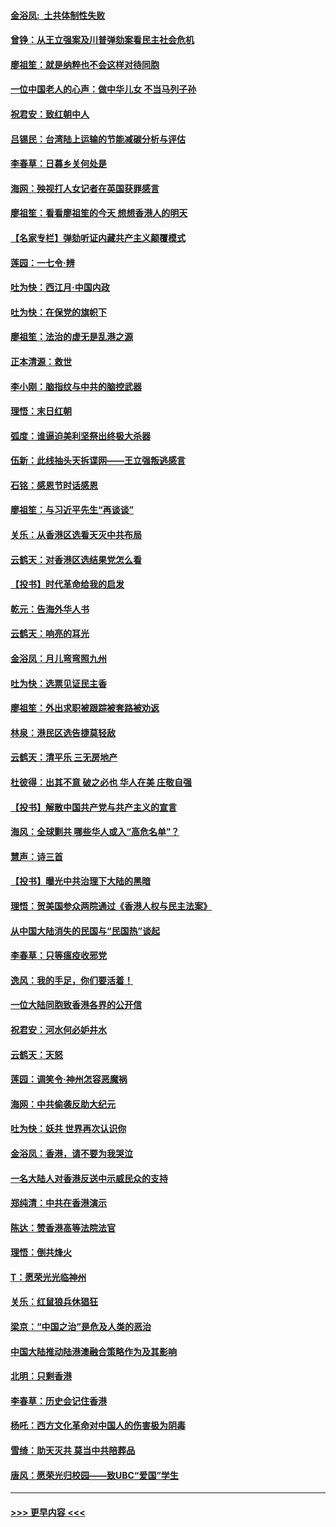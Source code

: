 #### [金浴凤:  土共体制性失败](../pages/nsc993/n11699361.md?t=12041522) 
#### [曾铮：从王立强案及川普弹劾案看民主社会危机](../pages/nsc993/n11699318.md?t=12041522) 
#### [廖祖笙：就是纳粹也不会这样对待同胞](../pages/nsc993/n11697658.md?t=12041522) 
#### [一位中国老人的心声：做中华儿女 不当马列子孙](../pages/nsc993/n11697525.md?t=12041522) 
#### [祝君安：致红朝中人](../pages/nsc993/n11697518.md?t=12041522) 
#### [吕锡民：台湾陆上运输的节能减碳分析与评估](../pages/nsc993/n11694983.md?t=12041522) 
#### [李春草：日暮乡关何处是](../pages/nsc993/n11694805.md?t=12041522) 
#### [海网：殃视打人女记者在英国获罪感言](../pages/nsc993/n11693832.md?t=12041522) 
#### [廖祖笙：看看廖祖笙的今天 想想香港人的明天](../pages/nsc993/n11693707.md?t=12041522) 
#### [【名家专栏】弹劾听证内藏共产主义颠覆模式](../pages/nsc993/n11693563.md?t=12041522) 
#### [莲园：一七令‧辨](../pages/nsc993/n11692558.md?t=12041522) 
#### [吐为快：西江月·中国内政](../pages/nsc993/n11692071.md?t=12041522) 
#### [吐为快：在保党的旗帜下](../pages/nsc993/n11691188.md?t=12041522) 
#### [廖祖笙：法治的虚无是乱港之源](../pages/nsc993/n11690605.md?t=12041522) 
#### [正本清源：救世](../pages/nsc993/n11689134.md?t=12041522) 
#### [李小刚：脑指纹与中共的脑控武器](../pages/nsc993/n11688900.md?t=12041522) 
#### [理悟：末日红朝](../pages/nsc993/n11688829.md?t=12041522) 
#### [弧度：谁逼迫美利坚祭出终极大杀器](../pages/nsc993/n11688735.md?t=12041522) 
#### [伍新：此线抽头天拆谍网——王立强叛逃感言](../pages/nsc993/n11687981.md?t=12041522) 
#### [石铭：感恩节时话感恩](../pages/nsc993/n11687568.md?t=12041522) 
#### [廖祖笙：与习近平先生“再谈谈”](../pages/nsc993/n11687005.md?t=12041522) 
#### [关乐：从香港区选看天灭中共布局](../pages/nsc993/n11686647.md?t=12041522) 
#### [云鹤天：对香港区选结果党怎么看](../pages/nsc993/n11686216.md?t=12041522) 
#### [【投书】时代革命给我的启发](../pages/nsc993/n11684287.md?t=12041522) 
#### [乾元：告海外华人书](../pages/nsc993/n11684044.md?t=12041522) 
#### [云鹤天：响亮的耳光](../pages/nsc993/n11684254.md?t=12041522) 
#### [金浴凤：月儿弯弯照九州](../pages/nsc993/n11684231.md?t=12041522) 
#### [吐为快：选票见证民主香](../pages/nsc993/n11684206.md?t=12041522) 
#### [廖祖笙：外出求职被跟踪被套路被劝返](../pages/nsc993/n11683874.md?t=12041522) 
#### [林泉：港民区选告捷莫轻敌](../pages/nsc993/n11683930.md?t=12041522) 
#### [云鹤天：清平乐 三无房地产](../pages/nsc993/n11681521.md?t=12041522) 
#### [杜彼得：出其不意 破之必也 华人在美 庄敬自强](../pages/nsc993/n11679554.md?t=12041522) 
#### [【投书】解散中国共产党与共产主义的宣言](../pages/nsc993/n11679177.md?t=12041522) 
#### [海风：全球剿共 哪些华人或入“高危名单”？](../pages/nsc993/n11678617.md?t=12041522) 
#### [慧声：诗三首](../pages/nsc993/n11678848.md?t=12041522) 
#### [【投书】曝光中共治理下大陆的黑暗](../pages/nsc993/n11678674.md?t=12041522) 
#### [理悟：贺美国参众两院通过《香港人权与民主法案》](../pages/nsc993/n11678104.md?t=12041522) 
#### [从中国大陆消失的民国与“民国热”谈起](../pages/nsc993/n11678075.md?t=12041522) 
#### [李春草：只等瘟疫收邪党](../pages/nsc993/n11677308.md?t=12041522) 
#### [逸风：我的手足，你们要活着！](../pages/nsc993/n11676352.md?t=12041522) 
#### [一位大陆同胞致香港各界的公开信](../pages/nsc993/n11675761.md?t=12041522) 
#### [祝君安：河水何必妒井水](../pages/nsc993/n11675746.md?t=12041522) 
#### [云鹤天：天怒](../pages/nsc993/n11675718.md?t=12041522) 
#### [莲园：调笑令‧神州怎容恶魔祸](../pages/nsc993/n11675648.md?t=12041522) 
#### [海网：中共偷袭反助大纪元](../pages/nsc993/n11673515.md?t=12041522) 
#### [吐为快：妖共 世界再次认识你](../pages/nsc993/n11673506.md?t=12041522) 
#### [金浴凤：香港，请不要为我哭泣](../pages/nsc993/n11673248.md?t=12041522) 
#### [一名大陆人对香港反送中示威民众的支持](../pages/nsc993/n11672615.md?t=12041522) 
#### [郑纯清：中共在香港演示](../pages/nsc993/n11670539.md?t=12041522) 
#### [陈达：赞香港高等法院法官](../pages/nsc993/n11669542.md?t=12041522) 
#### [理悟：倒共烽火](../pages/nsc993/n11668844.md?t=12041522) 
#### [T：愿荣光光临神州](../pages/nsc993/n11668421.md?t=12041522) 
#### [关乐：红鼠狼兵休猖狂](../pages/nsc993/n11668378.md?t=12041522) 
#### [梁京：“中国之治”是危及人类的恶治](../pages/nsc993/n11668328.md?t=12041522) 
#### [中国大陆推动陆港澳融合策略作为及其影响](../pages/nsc993/n11668157.md?t=12041522) 
#### [北明：只剩香港](../pages/nsc993/n11668002.md?t=12041522) 
#### [李春草：历史会记住香港](../pages/nsc993/n11667927.md?t=12041522) 
#### [杨吒：西方文化革命对中国人的伤害极为阴毒](../pages/nsc993/n11664521.md?t=12041522) 
#### [雪绮：助天灭共 莫当中共陪葬品](../pages/nsc993/n11662650.md?t=12041522) 
#### [唐风：愿荣光归校园——致UBC“爱国”学生](../pages/nsc993/n11662194.md?t=12041522) 

----
#### [ >>> 更早内容 <<< ](../indexes/nsc993-earlier.md)
